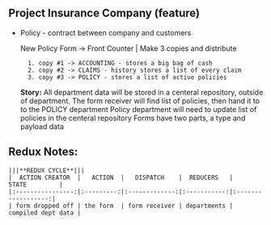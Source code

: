 ## Project Insurance Company (feature)
- Policy - contract between company and customers
     
     New Policy Form -> Front Counter | Make 3 copies and distribute

        1. copy #1 -> ACCOUNTING - stores a big bag of cash
        2. copy #2 -> CLAIMS - history stores a list of every claim
        3. copy #3 -> POLICY - stores a list of active policies

    **Story:** 
    All department data will be stored in a centeral repository, outside of department. 
    The form receiver will find list of policies, then hand it to to the POLICY department
    Policy department will need to update list of policies in the centeral repository
    Forms have two parts, a type and payload data

## Redux Notes:

    |||**REDUX CYCLE**|||
    |  ACTION CREATOR  |   ACTION  |   DISPATCH    |  REDUCERS   |      STATE         |
    |:----------------:|:---------:|:-------------:|:-----------:|:------------------:|
    | form dropped off | the form  | form receiver | departments | compiled dept data |
  




